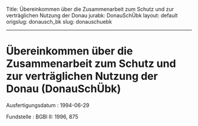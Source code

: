 Title: Übereinkommen über die Zusammenarbeit zum Schutz und zur verträglichen Nutzung
  der Donau
jurabk: DonauSchÜbk
layout: default
origslug: donausch_bk
slug: donauschuebk

---

# Übereinkommen über die Zusammenarbeit zum Schutz und zur verträglichen Nutzung der Donau (DonauSchÜbk)

Ausfertigungsdatum
:   1994-06-29

Fundstelle
:   BGBl II: 1996, 875

